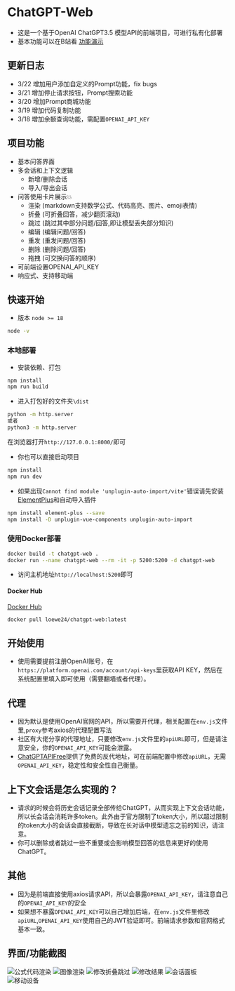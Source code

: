 # ChatGPT-Web

- 这是一个基于OpenAI ChatGPT3.5 模型API的前端项目，可进行私有化部署
- 基本功能可以在B站看 [功能演示](https://www.bilibili.com/video/BV1Dv4y1j7vy/?share_source=copy_web&vd_source=3b1c0e37d84e6bc8d15aca417cb59494)

## 更新日志

- 3/22 增加用户添加自定义的Prompt功能，fix bugs
- 3/21 增加停止请求按钮，Prompt搜索功能
- 3/20 增加Prompt商城功能
- 3/19 增加代码复制功能
- 3/18 增加余额查询功能，需配置`OPENAI_API_KEY`

## 项目功能

- 基本问答界面
- 多会话和上下文逻辑
    - 新增/删除会话
    - 导入/导出会话
- 问答使用卡片展示💥
    - 渲染 (markdown支持数学公式、代码高亮、图片、emoji表情)
    - 折叠 (可折叠回答，减少翻页滚动)
    - 跳过 (跳过其中部分问题/回答,即让模型丢失部分知识)
    - 编辑 (编辑问题/回答)
    - 重发 (重发问题/回答)
    - 删除 (删除问题/回答)
    - 拖拽 (可交换问答的顺序)
- 可前端设置OPENAI_API_KEY
- 响应式、支持移动端

## 快速开始

- 版本 `node >= 18`

```sh
node -v
```

### 本地部署
- 安装依赖、打包
```sh
npm install
npm run build
```

- 进入打包好的文件夹`\dist`
```sh
python -m http.server
或者
python3 -m http.server
````

在浏览器打开`http://127.0.0.1:8000/`即可

- 你也可以直接启动项目
```sh
npm install
npm run dev
```

- 如果出现`Cannot find module 'unplugin-auto-import/vite'`错误请先安装[ElementPlus](https://element-plus.gitee.io/zh-CN/guide/installation.html)和自动导入插件
```sh
npm install element-plus --save
npm install -D unplugin-vue-components unplugin-auto-import
```

### 使用Docker部署

```sh
docker build -t chatgpt-web .
docker run --name chatgpt-web --rm -it -p 5200:5200 -d chatgpt-web
```

- 访问主机地址`http://localhost:5200`即可

#### Docker Hub

[Docker Hub](https://hub.docker.com/r/loewe24/chatgpt-web/tags)

```sh
docker pull loewe24/chatgpt-web:latest
```

## 开始使用

- 使用需要提前注册OpenAI账号，在`https://platform.openai.com/account/api-keys`里获取API KEY，然后在系统配置里填入即可使用（需要翻墙或者代理）。

## 代理

- 因为默认是使用OpenAI官网的API，所以需要开代理，相关配置在`env.js`文件里,`proxy`参考axios的代理配置写法
- 社区有大佬分享的代理地址，只要修改`env.js`文件里的`apiURL`即可，但是请注意安全，你的`OPENAI_API_KEY`可能会泄露。
- [ChatGPTAPIFree](https://github.com/ayaka14732/ChatGPTAPIFree)提供了免费的反代地址，可在前端配置中修改`apiURL`，无需`OPENAI_API_KEY`，稳定性和安全性自己衡量。

## 上下文会话是怎么实现的？

- 请求的时候会将历史会话记录全部传给ChatGPT，从而实现上下文会话功能，所以长会话会消耗许多token。此外由于官方限制了token大小，所以超过限制的token大小的会话会直接截断，导致在长对话中模型遗忘之前的知识，请注意。
- 你可以删除或者跳过一些不重要或会影响模型回答的信息来更好的使用ChatGPT。

## 其他

- 因为是前端直接使用axios请求API，所以会暴露`OPENAI_API_KEY`，请注意自己的`OPENAI_API_KEY`的安全
- 如果想不暴露`OPENAI_API_KEY`可以自己增加后端，在`env.js`文件里修改`apiURL`,`OPENAI_API_KEY`使用自己的JWT验证即可。前端请求参数和官网格式基本一致。

## 界面/功能截图

![公式代码渲染](./imgs/a.png)
![图像渲染](./imgs/b.png)
![修改折叠跳过](./imgs/c.png)
![修改结果](./imgs/d.png)
![会话面板](./imgs/e.png)
![移动设备](./imgs/f.png)
